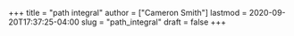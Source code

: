 +++
title = "path integral"
author = ["Cameron Smith"]
lastmod = 2020-09-20T17:37:25-04:00
slug = "path_integral"
draft = false
+++
